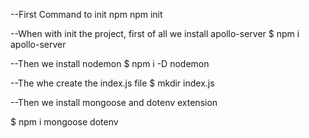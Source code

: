 --First Command to init npm
npm init

--When with init the project, first of all we install apollo-server
$ npm i apollo-server

--Then we install nodemon
$ npm i -D nodemon

--The whe create the index.js file
$ mkdir index.js

--Then we install mongoose and dotenv extension

$ npm i mongoose dotenv
